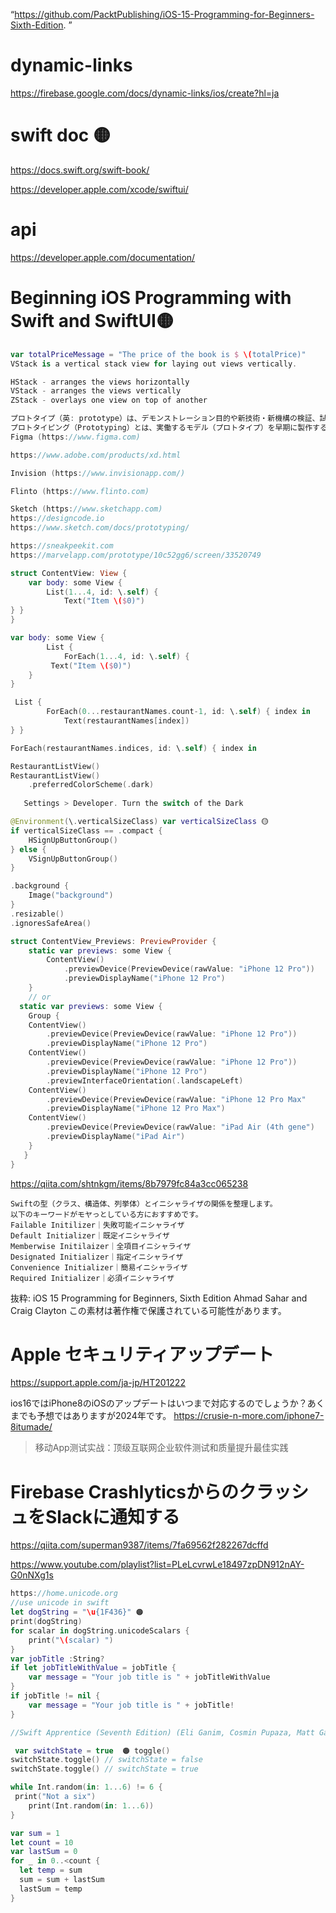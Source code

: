 “https://github.com/PacktPublishing/iOS-15-Programming-for-Beginners-Sixth-Edition. ”

# dynamic-links
https://firebase.google.com/docs/dynamic-links/ios/create?hl=ja

# swift doc 🟡
https://docs.swift.org/swift-book/

https://developer.apple.com/xcode/swiftui/

# api
https://developer.apple.com/documentation/

	
# Beginning iOS Programming with Swift and SwiftUI🟡
```swift
var totalPriceMessage = "The price of the book is $ \(totalPrice)"
VStack is a vertical stack view for laying out views vertically. 

HStack - arranges the views horizontally 
VStack - arranges the views vertically 
ZStack - overlays one view on top of another

プロトタイプ（英: prototype）は、デモンストレーション目的や新技術・新機構の検証、試験、量産前での問題点の洗い出しのために設計・仮組み・製造された原型機
プロトタイピング（Prototyping）とは、実働するモデル（プロトタイプ）を早期に製作する手法およびその過程を意味する。
Figma (https://www.figma.com)

https://www.adobe.com/products/xd.html

Invision (https://www.invisionapp.com/)

Flinto (https://www.flinto.com) 

Sketch (https://www.sketchapp.com)
https://designcode.io
https://www.sketch.com/docs/prototyping/

https://sneakpeekit.com
https://marvelapp.com/prototype/10c52gg6/screen/33520749

struct ContentView: View {
    var body: some View {
        List(1...4, id: \.self) {
            Text("Item \($0)")
} }
}

var body: some View {
        List {
            ForEach(1...4, id: \.self) {
	     Text("Item \($0)")
	} 
}

 List {
        ForEach(0...restaurantNames.count-1, id: \.self) { index in
            Text(restaurantNames[index])
} }

ForEach(restaurantNames.indices, id: \.self) { index in

RestaurantListView()
RestaurantListView()
    .preferredColorScheme(.dark)
    
   Settings > Developer. Turn the switch of the Dark

@Environment(\.verticalSizeClass) var verticalSizeClass 🟡
if verticalSizeClass == .compact {
    HSignUpButtonGroup()
} else {
    VSignUpButtonGroup()
}

.background {
    Image("background")
}
.resizable()
.ignoresSafeArea()

struct ContentView_Previews: PreviewProvider {
    static var previews: some View {
	    ContentView()
		    .previewDevice(PreviewDevice(rawValue: "iPhone 12 Pro"))
		    .previewDisplayName("iPhone 12 Pro")
	}
	// or
  static var previews: some View {
    Group {
    ContentView()
        .previewDevice(PreviewDevice(rawValue: "iPhone 12 Pro"))
        .previewDisplayName("iPhone 12 Pro")
    ContentView()
        .previewDevice(PreviewDevice(rawValue: "iPhone 12 Pro"))
        .previewDisplayName("iPhone 12 Pro")
        .previewInterfaceOrientation(.landscapeLeft)
    ContentView()
        .previewDevice(PreviewDevice(rawValue: "iPhone 12 Pro Max"
        .previewDisplayName("iPhone 12 Pro Max")
    ContentView()
        .previewDevice(PreviewDevice(rawValue: "iPad Air (4th gene")
        .previewDisplayName("iPad Air")
    }
   }
}
```

https://qiita.com/shtnkgm/items/8b7979fc84a3cc065238
```
Swiftの型（クラス、構造体、列挙体）とイニシャライザの関係を整理します。
以下のキーワードがモヤっとしている方におすすめです。
Failable Initilizer｜失敗可能イニシャライザ
Default Initializer｜既定イニシャライザ
Memberwise Initilaizer｜全項目イニシャライザ
Designated Initializer｜指定イニシャライザ
Convenience Initializer｜簡易イニシャライザ
Required Initializer｜必須イニシャライザ
```

抜粋:
iOS 15 Programming for Beginners, Sixth Edition
Ahmad Sahar and Craig Clayton
この素材は著作権で保護されている可能性があります。

# Apple セキュリティアップデート
https://support.apple.com/ja-jp/HT201222

ios16ではiPhone8のiOSのアップデートはいつまで対応するのでしょうか？あくまでも予想ではありますが2024年です。
https://crusie-n-more.com/iphone7-8itumade/

> 移动App测试实战：顶级互联网企业软件测试和质量提升最佳实践


# Firebase CrashlyticsからのクラッシュをSlackに通知する
https://qiita.com/superman9387/items/7fa69562f282267dcffd


https://www.youtube.com/playlist?list=PLeLcvrwLe18497zpDN912nAY-G0nNXg1s

```swift
https://home.unicode.org
//use unicode in swift
let dogString = "\u{1F436}" 🟠
print(dogString)
for scalar in dogString.unicodeScalars {
    print("\(scalar) ")
}
var jobTitle :String?
if let jobTitleWithValue = jobTitle {
    var message = "Your job title is " + jobTitleWithValue
}
if jobTitle != nil {
    var message = "Your job title is " + jobTitle!
}

//Swift Apprentice (Seventh Edition) (Eli Ganim, Cosmin Pupaza, Matt Galloway) (z-lib.org)

 var switchState = true  🟠 toggle()
switchState.toggle() // switchState = false
switchState.toggle() // switchState = true

while Int.random(in: 1...6) != 6 {
 print("Not a six")
    print(Int.random(in: 1...6))
}

var sum = 1
let count = 10
var lastSum = 0
for _ in 0..<count {
  let temp = sum
  sum = sum + lastSum
  lastSum = temp
}

```

